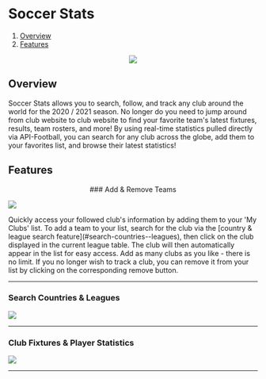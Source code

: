 # Soccer Stats #

1. [Overview](#overview)
2. [Features](#features)

<p align="center"><img src="https://i.imgur.com/GMB74Ka.png"></p>

## Overview

<p>Soccer Stats allows you to search, follow, and track any club around the world for the 2020 / 2021 season. No longer do you need to jump around from club website to club website to find your favorite team's latest fixtures, results, team rosters, and more! By using real-time statistics pulled directly via API-Football, you can search for any club across the globe, add them to your favorites list, and browse their latest statistics!</p>

## Features

<center>### Add & Remove Teams</center>
<p><img src="https://media.giphy.com/media/7Eh9Ybna9Gw9NwQKDl/giphy.gif"></p>

<p>Quickly access your followed club's information by adding them to your 'My Clubs' list. To add a team to your list, search for the club via the [country & league search feature](#search-countries--leagues), then click on the club displayed in the current league table. The club will then automatically appear in the list for easy access. Add as many clubs as you like - there is no limit. If you no longer wish to track a club, you can remove it from your list by clicking on the corresponding remove button.</p>

---

### Search Countries & Leagues
<p><img src="https://media.giphy.com/media/q6vKDPvdgwUktIXuqz/giphy.gif"></p>

---

### Club Fixtures & Player Statistics
<p><img src="https://media.giphy.com/media/lLESmb4K6uoGazEjYA/giphy.gif"></p>

---
